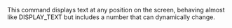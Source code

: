This command displays text at any position on the screen, behaving almost like DISPLAY_TEXT but includes a number that can dynamically change.
